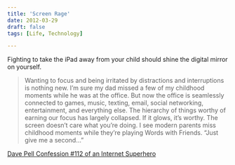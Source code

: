 ```yaml
---
title: 'Screen Rage'
date: 2012-03-29
draft: false
tags: [Life, Technology]

---
```


Fighting to take the iPad away from your child should shine the digital mirror on yourself.

> Wanting to focus and being irritated by distractions and interruptions is nothing new. I’m sure my dad missed a few of my childhood moments while he was at the office. But now the office is seamlessly connected to games, music, texting, email, social networking, entertainment, and everything else. The hierarchy of things worthy of earning our focus has largely collapsed. If it glows, it’s worthy. The screen doesn’t care what you’re doing. I see modern parents miss childhood moments while they’re playing Words with Friends. “Just give me a second…”

[Dave Pell Confession #112 of an Internet Superhero](http://tweetagewasteland.com/2012/03/screen-rage/)